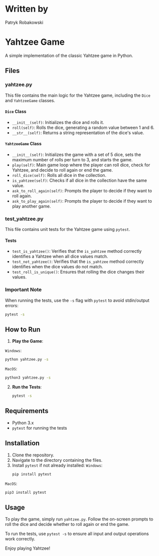 # Written by

Patryk Robakowski

# Yahtzee Game

A simple implementation of the classic Yahtzee game in Python.

## Files

### yahtzee.py

This file contains the main logic for the Yahtzee game, including the `Dice` and `YahtzeeGame` classes.

#### `Dice` Class
- `__init__(self)`: Initializes the dice and rolls it.
- `roll(self)`: Rolls the dice, generating a random value between 1 and 6.
- `__str__(self)`: Returns a string representation of the dice's value.

#### `YahtzeeGame` Class
- `__init__(self)`: Initializes the game with a set of 5 dice, sets the maximum number of rolls per turn to 3, and starts the game.
- `play(self)`: Main game loop where the player can roll dice, check for Yahtzee, and decide to roll again or end the game.
- `roll_dice(self)`: Rolls all dice in the collection.
- `is_yahtzee(self)`: Checks if all dice in the collection have the same value.
- `ask_to_roll_again(self)`: Prompts the player to decide if they want to roll again.
- `ask_to_play_again(self)`: Prompts the player to decide if they want to play another game.

### test_yahtzee.py

This file contains unit tests for the Yahtzee game using `pytest`.

#### Tests
- `test_is_yahtzee()`: Verifies that the `is_yahtzee` method correctly identifies a Yahtzee when all dice values match.
- `test_not_yahtzee()`: Verifies that the `is_yahtzee` method correctly identifies when the dice values do not match.
- `test_roll_is_unique()`: Ensures that rolling the dice changes their values.

### Important Note
When running the tests, use the `-s` flag with `pytest` to avoid stdin/output errors:
```sh
pytest -s
```

## How to Run

1. **Play the Game**:

`Windows`:
   ```sh
   python yahtzee.py -s
   ```
`MacOS`:
   ```sh
   python3 yahtzee.py -s
   ```

2. **Run the Tests**:

   ```sh
   pytest -s
   ```

## Requirements

- Python 3.x
- `pytest` for running the tests

## Installation

1. Clone the repository.
2. Navigate to the directory containing the files.
3. Install `pytest` if not already installed:
`Windows`:
   ```sh
   pip install pytest
   ```
`MacOS`:
   ```sh
   pip3 install pytest
   ```
## Usage

To play the game, simply run `yahtzee.py`. Follow the on-screen prompts to roll the dice and decide whether to roll again or end the game.

To run the tests, use `pytest -s` to ensure all input and output operations work correctly.

Enjoy playing Yahtzee!
```